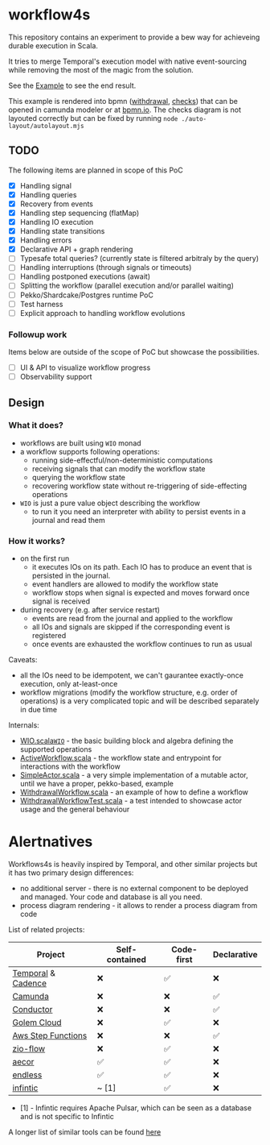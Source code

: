 # workflow4s

This repository contains an experiment to provide a bew way for achieveing durable execution in Scala.

It tries to merge Temporal's execution model with native event-sourcing while removing the most of the magic from the
solution.

See the [Example](workflow4s-example/src/main/scala/workflow4s/example) to see the end result.

This example is rendered
into bpmn ([withdrawal](workflow4s-example/src/test/resources/withdrawal-example-bpmn-declarative.bpmn),
[checks](workflow4s-example/src/test/resources/checks-engine.bpmn)) that can be opened in camunda modeler or
at [bpmn.io](http://bpmn.io).
The checks diagram is not layouted correctly but can be fixed by running `node ./auto-layout/autolayout.mjs`

## TODO

The following items are planned in scope of this PoC

- [x] Handling signal
- [x] Handling queries
- [x] Recovery from events
- [x] Handling step sequencing (flatMap)
- [x] Handling IO execution
- [x] Handling state transitions
- [x] Handling errors
- [x] Declarative API + graph rendering
- [ ] Typesafe total queries? (currently state is filtered arbitraly by the query)
- [ ] Handling interruptions (through signals or timeouts)
- [ ] Handling postponed executions (await)
- [ ] Splitting the workflow (parallel execution and/or parallel waiting)
- [ ] Pekko/Shardcake/Postgres runtime PoC
- [ ] Test harness
- [ ] Explicit approach to handling workflow evolutions

### Followup work

Items below are outside of the scope of PoC but showcase the possibilities.

- [ ] UI & API to visualize workflow progress
- [ ] Observability support

## Design

### What it does?

* workflows are built using `WIO` monad
* a workflow supports following operations:
    * running side-effectful/non-deterministic computations
    * receiving signals that can modify the workflow state
    * querying the workflow state
    * recovering workflow state without re-triggering of side-effecting operations
* `WIO` is just a pure value object describing the workflow
    * to run it you need an interpreter with ability to persist events in a journal and read them

### How it works?

* on the first run
    * it executes IOs on its path. Each IO has to produce an event that is persisted in the journal.
    * event handlers are allowed to modify the workflow state
    * workflow stops when signal is expected and moves forward once signal is received
* during recovery (e.g. after service restart)
    * events are read from the journal and applied to the workflow
    * all IOs and signals are skipped if the corresponding event is registered
    * once events are exhausted the workflow continues to run as usual

Caveats:

* all the IOs need to be idempotent, we can't gaurantee exactly-once execution, only at-least-once
* workflow migrations (modify the workflow structure, e.g. order of operations) is a very complicated topic and will be
  described separately in due time

Internals:

* [WIO.scala](src%2Fmain%2Fscala%2Fworkflow4s%2Fwio%2FWIO.scala)[`WIO`](src/main/scala/workflow4s/wio/WIO.scala) - the
  basic building block and algebra defining the supported operations
* [ActiveWorkflow.scala](src%2Fmain%2Fscala%2Fworkflow4s%2Fwio%2FActiveWorkflow.scala) - the workflow state and
  entrypoint for interactions with the workflow
* [SimpleActor.scala](src%2Fmain%2Fscala%2Fworkflow4s%2Fwio%2Fsimple%2FSimpleActor.scala) - a very simple implementation
  of a mutable actor, until we have a proper, pekko-based, example
* [WithdrawalWorkflow.scala](src%2Fmain%2Fscala%2Fworkflow4s%2Fexample%2FWithdrawalWorkflow.scala) - an example of how
  to define a workflow
* [WithdrawalWorkflowTest.scala](src%2Ftest%2Fscala%2Fworkflow4s%2Fexample%2FWithdrawalWorkflowTest.scala) - a test
  intended to showcase actor usage and the general behaviour

# Alertnatives

Workflows4s is heavily inspired by Temporal, and other similar projects but it has two primary design differences:

* no additional server - there is no external component to be deployed and managed. Your code and database is all you
  need.
* process diagram rendering - it allows to render a process diagram from code

List of related projects:

| Project                                                                       | Self-contained | Code-first | Declarative |
|-------------------------------------------------------------------------------|----------------|------------|-------------|
| [Temporal](https://temporal.io/) & [Cadence](https://github.com/uber/cadence) | ❌              | ✅          | ❌           |
| [Camunda](https://camunda.com/)                                               | ❌              | ❌          | ✅           |
| [Conductor](https://github.com/Netflix/conductor)                             | ❌              | ❌          | ✅           |
| [Golem Cloud](https://www.golem.cloud/)                                       | ❌              | ✅          | ❌           |
| [Aws Step Functions](https://aws.amazon.com/step-functions/)                  | ❌              | ❌          | ✅           |
| [zio-flow](https://github.com/zio/zio-flow)                                   | ❌              | ✅          | ❌           |
| [aecor](https://github.com/notxcain/aecor)                                    | ✅              | ✅          | ❌           |
| [endless](https://github.com/endless4s/endless)                               | ✅              | ✅          | ❌           |
| [infintic](infinitic.io)                                                      | ~ [1]          | ✅          | ❌           |

* [1] - Infintic requires Apache Pulsar, which can be seen as a database and is not specific to Infintic

A longer list of similar tools can be found [here](https://meirwah.github.io/awesome-workflow-engines/)